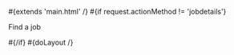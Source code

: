\#{extends 'main.html' /} \#{if request.actionMethod != 'jobdetails'}

Find a job

\#{/if} \#{doLayout /}
